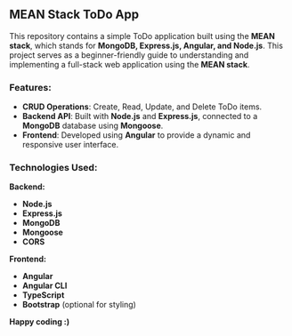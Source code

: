## **MEAN Stack ToDo App**
This repository contains a simple ToDo application built using the **MEAN stack**, which stands for **MongoDB, Express.js, Angular, and Node.js**. This project serves as a beginner-friendly guide to understanding and implementing a full-stack web application using the **MEAN stack**.

### **Features:**
- **CRUD Operations**: Create, Read, Update, and Delete ToDo items.
- **Backend API**: Built with **Node.js** and **Express.js**, connected to a **MongoDB** database using **Mongoose**.
- **Frontend**: Developed using **Angular** to provide a dynamic and responsive user interface.

### **Technologies Used:**
**Backend:**
- **Node.js**
- **Express.js**
- **MongoDB**
- **Mongoose**
- **CORS**

**Frontend:**
- **Angular**
- **Angular CLI**
- **TypeScript**
- **Bootstrap** (optional for styling)

**Happy coding :)**
